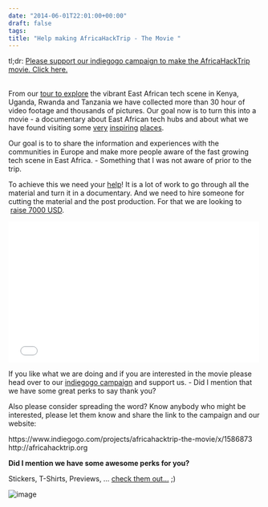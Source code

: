 ```yaml
---
date: "2014-06-01T22:01:00+00:00"
draft: false
tags: 
title: "Help making AfricaHackTrip - The Movie "
---
```

<p>tl;dr: <a href="https://www.indiegogo.com/projects/africahacktrip-the-movie/x/1586873">Please support our indiegogo campaign to make the AfricaHackTrip movie. Click here.</a></p>
<p><br />From our <a href="http://africahacktrip.org">tour to explore</a> the vibrant East African tech scene in Kenya, Uganda, Rwanda and Tanzania we have collected more than 30 hour of video footage and thousands of pictures. Our goal now is to turn this into a movie - a documentary about East African tech hubs and about what we have found visiting some <a href="http://nairobidevschool.org/">very</a> <a href="http://theoffice.rw/">inspiring</a> <a href="http://www.ihub.co.ke/">places</a>.&nbsp;</p>
<p>Our goal is to to share the information and experiences with the communities in Europe and make more people aware of the fast growing tech scene in East Africa. - Something that I was not aware of prior to the trip.&nbsp;</p>
<p>To achieve this we need your <a href="https://www.indiegogo.com/projects/africahacktrip-the-movie/x/1586873">help</a>! It is a lot of work to go through all the material and turn it in a documentary. And we need to hire someone for cutting the material and the post production. For that we are looking to &nbsp;<a href="https://www.indiegogo.com/projects/africahacktrip-the-movie/x/1586873">raise 7000 USD</a>.&nbsp;</p>
<p><iframe frameborder="0" height="281" src="//player.vimeo.com/video/86829408" width="500"></iframe></p>
<p>If you like what we are doing and if you are interested in the movie please head over to our <a href="https://www.indiegogo.com/projects/africahacktrip-the-movie/x/1586873">indiegogo campaign</a> and support us. - Did I mention that we have some great perks to say thank you?&nbsp;</p>
<p>Also please consider spreading the word? Know anybody who might be interested, please let them know and share the link to the campaign and our website:&nbsp;</p>
<p>https://www.indiegogo.com/projects/africahacktrip-the-movie/x/1586873<br />http://africahacktrip.org</p>
<p><strong>Did I mention we have some awesome perks for you?&nbsp;</strong></p>
<p>Stickers, T-Shirts, Previews, ...&nbsp;<a href="https://www.indiegogo.com/projects/africahacktrip-the-movie/x/1586873">check them out...</a>&nbsp;;)</p>
<p><img alt="image" src="http://share-michaelbumann-com.s3-website-eu-west-1.amazonaws.com/screenshots/aht_geepressive_tweet_1028614_20140601_235558_20140601_235602.jpg" />&nbsp;</p>
<p></p>